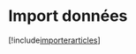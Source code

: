# Import données

[!include[importerarticles](importdonnees.importerarticles.autogen.md)]




























































